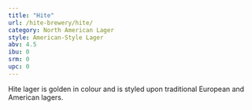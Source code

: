```yaml
---
title: "Hite"
url: /hite-brewery/hite/
category: North American Lager
style: American-Style Lager
abv: 4.5
ibu: 0
srm: 0
upc: 0
---
```

Hite lager is golden in colour and is styled upon traditional European and American lagers.
